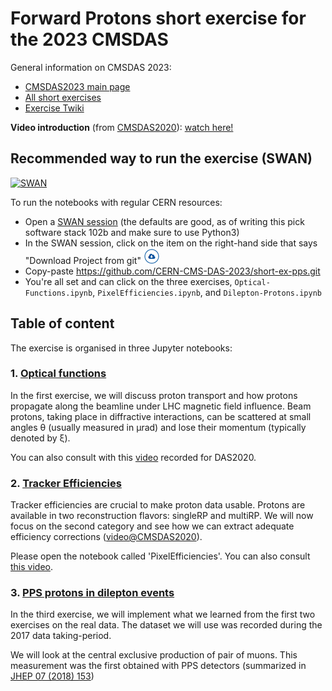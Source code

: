 # Forward Protons short exercise for the 2023 CMSDAS

General information on CMSDAS 2023:
* [CMSDAS2023 main page](https://indico.cern.ch/event/1257234)
* [All short exercises](https://twiki.cern.ch/twiki/bin/view/CMS/WorkBookExercisesCMSDataAnalysisSchool#CmsDas2020CERN)
* [Exercise Twiki](https://twiki.cern.ch/twiki/bin/view/CMS/SWGuideCMSDataAnalysisSchoolCERN2023TaggedProtonsShortExercise)

**Video introduction** (from [CMSDAS2020](https://indico.cern.ch/e/cmsvdas2020)): [watch here!](https://videos.cern.ch/record/2730189)

## Recommended way to run the exercise (SWAN)
[![SWAN](https://swanserver.web.cern.ch/swanserver/images/badge_swan_white_150.png)](https://cern.ch/swanserver/cgi-bin/go/?projurl=https://github.com/CERN-CMS-DAS-2023/short-ex-pps.git)

To run the notebooks with regular CERN resources:
* Open a [SWAN session](https://swan.cern.ch) (the defaults are good, as of writing this pick software stack 102b and make sure to use Python3)
* In the SWAN session, click on the item on the right-hand side that says "Download Project from git" ![Download Project from git](download_project_trim.png)
* Copy-paste https://github.com/CERN-CMS-DAS-2023/short-ex-pps.git
* You're all set and can click on the three exercises, `Optical-Functions.ipynb`, `PixelEfficiencies.ipynb`, and `Dilepton-Protons.ipynb`

## Table of content

The exercise is organised in three Jupyter notebooks:

### 1. [Optical functions](https://nbviewer.org/github/cern-cms-das-2023/short-ex-pps/blob/master/Optical-Functions.ipynb)

In the first exercise, we will discuss proton transport and how protons propagate along the beamline under LHC magnetic field influence. Beam protons, taking place in diffractive interactions, can be scattered at small angles &theta; (usually measured in &mu;rad) and lose their momentum (typically denoted by &xi;). 

You can also consult with this [video](https://videos.cern.ch/record/2729663) recorded for DAS2020.

### 2. [Tracker Efficiencies](https://nbviewer.org/github/cern-cms-das-2023/short-ex-pps/blob/master/PixelEfficiencies.ipynb)  

Tracker efficiencies are crucial to make proton data usable. Protons are available in two reconstruction flavors: singleRP and multiRP. We will now focus on the second category and see how we can extract adequate efficiency corrections ([video@CMSDAS2020](https://videos.cern.ch/record/2728988)).

Please open the notebook called 'PixelEfficiencies'. You can also consult [this video](https://videos.cern.ch/record/2729281).

### 3. [PPS protons in dilepton events](https://nbviewer.org/github/cern-cms-das-2023/short-ex-pps/blob/master/Dilepton-Protons.ipynb)  

In the third exercise, we will implement what we learned from the first two exercises on the real data. The dataset we will use was recorded during the 2017 data taking-period. 

We will look at the central exclusive production of pair of muons. This measurement was the first obtained with PPS detectors (summarized in [JHEP 07 (2018) 153](https://link.springer.com/article/10.1007/JHEP07(2018)153))


